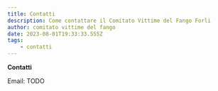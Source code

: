 ```yaml
---
title: Contatti
description: Come contattare il Comitato Vittime del Fango Forli
author: comitato vittime del fango
date: 2023-08-01T19:33:33.555Z
tags: 
    - contatti
---
```

**Contatti**

Email: TODO

